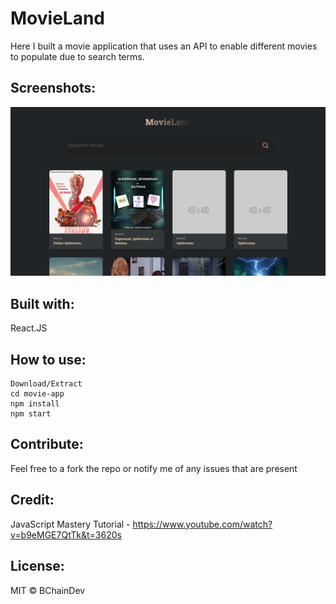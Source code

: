 # MovieLand

Here I built a movie application that uses an API to enable different movies to populate due to search terms.  

## Screenshots:
![Screenshot](public/Screenshot.png)


## Built with:

React.JS

## How to use:

```
Download/Extract
cd movie-app
npm install
npm start
```

## Contribute:

Feel free to a fork the repo or notify me of any issues that are present

## Credit:

JavaScript Mastery Tutorial - https://www.youtube.com/watch?v=b9eMGE7QtTk&t=3620s

## License:

MIT © BChainDev
